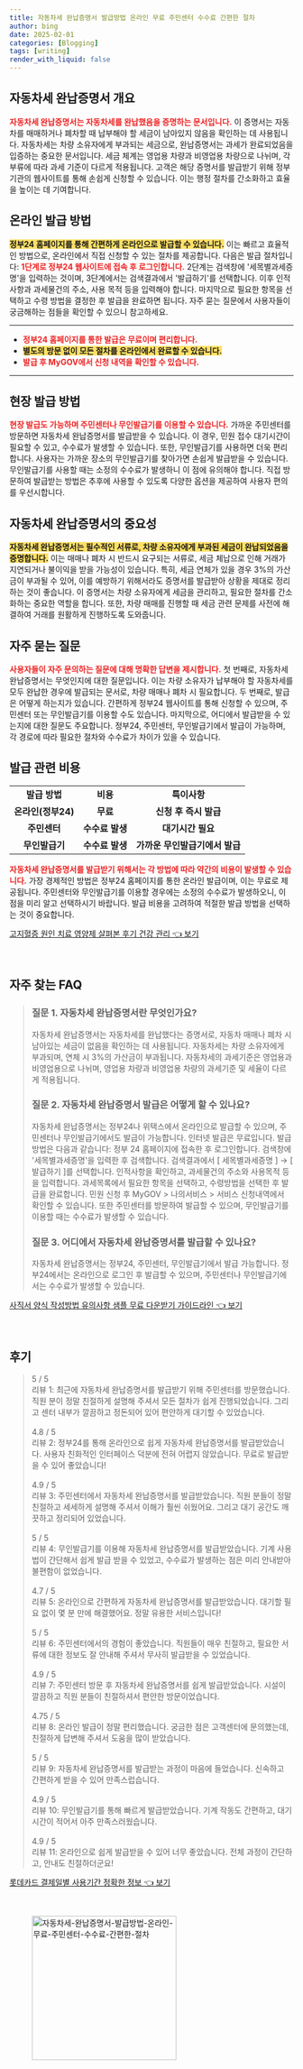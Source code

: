 ```yaml
---
title: 자동차세 완납증명서 발급방법 온라인 무료 주민센터 수수료 간편한 절차
author: bing
date: 2025-02-01
categories: [Blogging]
tags: [writing]
render_with_liquid: false
---
```



<h2 id='자동차세_완납증명서_개요'>자동차세 완납증명서 개요</h2>

<p><b><span style="color: #ee2323;">자동차세 완납증명서는 자동차세를 완납했음을 증명하는 문서입니다.</span></b> 이 증명서는 자동차를 매매하거나 폐차할 때 납부해야 할 세금이 남아있지 않음을 확인하는 데 사용됩니다. 자동차세는 차량 소유자에게 부과되는 세금으로, 완납증명서는 과세가 완료되었음을 입증하는 중요한 문서입니다. 세금 체계는 영업용 차량과 비영업용 차량으로 나뉘며, 각 부류에 따라 과세 기준이 다르게 적용됩니다. 고객은 해당 증명서를 발급받기 위해 정부기관의 웹사이트를 통해 손쉽게 신청할 수 있습니다. 이는 행정 절차를 간소화하고 효율을 높이는 데 기여합니다.</p>

<h2 id='온라인_발급_방법'>온라인 발급 방법</h2>

<p><b><span style="background-color: #ffe066;">정부24 홈페이지를 통해 간편하게 온라인으로 발급할 수 있습니다.</span></b> 이는 빠르고 효율적인 방법으로, 온라인에서 직접 신청할 수 있는 절차를 제공합니다. 다음은 발급 절차입니다: <b><span style="color: #ee2323;">1단계로 정부24 웹사이트에 접속 후 로그인합니다.</span></b> 2단계는 검색창에 '세목별과세증명'을 입력하는 것이며, 3단계에서는 검색결과에서 '발급하기'를 선택합니다. 이후 인적사항과 과세물건의 주소, 사용 목적 등을 입력해야 합니다. 마지막으로 필요한 항목을 선택하고 수령 방법을 결정한 후 발급을 완료하면 됩니다. 자주 묻는 질문에서 사용자들이 궁금해하는 점들을 확인할 수 있으니 참고하세요.</p>

<hr />

<ul>
    <li><b><span style="color: #ee2323;">정부24 홈페이지를 통한 발급은 무료이며 편리합니다.</span></b></li>
    <li><b><span style="background-color: #ffe066;">별도의 방문 없이 모든 절차를 온라인에서 완료할 수 있습니다.</span></b></li>
    <li><b><span style="color: #ee2323;">발급 후 MyGOV에서 신청 내역을 확인할 수 있습니다.</span></b></li>
</ul>

<hr />

<h2 id='현장_발급_방법'>현장 발급 방법</h2>

<p><b><span style="color: #ee2323;">현장 발급도 가능하며 주민센터나 무인발급기를 이용할 수 있습니다.</span></b> 가까운 주민센터를 방문하면 자동차세 완납증명서를 발급받을 수 있습니다. 이 경우, 민원 접수 대기시간이 필요할 수 있고, 수수료가 발생할 수 있습니다. 또한, 무인발급기를 사용하면 더욱 편리합니다. 사용자는 가까운 장소의 무인발급기를 찾아가면 손쉽게 발급받을 수 있습니다. 무인발급기를 사용할 때는 소정의 수수료가 발생하니 이 점에 유의해야 합니다. 직접 방문하여 발급받는 방법은 추후에 사용할 수 있도록 다양한 옵션을 제공하여 사용자 편의를 우선시합니다.</p>

<h2 id='자동차세_완납증명서의_중요성'>자동차세 완납증명서의 중요성</h2>

<p><b><span style="background-color: #ffe066;">자동차세 완납증명서는 필수적인 서류로, 차량 소유자에게 부과된 세금이 완납되었음을 증명합니다.</span></b> 이는 매매나 폐차 시 반드시 요구되는 서류로, 세금 체납으로 인해 거래가 지연되거나 불이익을 받을 가능성이 있습니다. 특히, 세금 연체가 있을 경우 3%의 가산금이 부과될 수 있어, 이를 예방하기 위해서라도 증명서를 발급받아 상황을 제대로 정리하는 것이 좋습니다. 이 증명서는 차량 소유자에게 세금을 관리하고, 필요한 절차를 간소화하는 중요한 역할을 합니다. 또한, 차량 매매를 진행할 때 세금 관련 문제를 사전에 해결하여 거래를 원활하게 진행하도록 도와줍니다.</p>

<h2 id='자주_묻는_질문'>자주 묻는 질문</h2>

<p><b><span style="color: #ee2323;">사용자들이 자주 문의하는 질문에 대해 명확한 답변을 제시합니다.</span></b> 첫 번째로, 자동차세 완납증명서는 무엇인지에 대한 질문입니다. 이는 차량 소유자가 납부해야 할 자동차세를 모두 완납한 경우에 발급되는 문서로, 차량 매매나 폐차 시 필요합니다. 두 번째로, 발급은 어떻게 하는지가 있습니다. 간편하게 정부24 웹사이트를 통해 신청할 수 있으며, 주민센터 또는 무인발급기를 이용할 수도 있습니다. 마지막으로, 어디에서 발급받을 수 있는지에 대한 질문도 주요합니다. 정부24, 주민센터, 무인발급기에서 발급이 가능하며, 각 경로에 따라 필요한 절차와 수수료가 차이가 있을 수 있습니다.</p>

<h2 id='발급-관련-비용'>발급 관련 비용</h2>

<table>
    <tr>
        <td style="text-align: center; height: 17px;"><b>발급 방법</b></td>
        <td style="text-align: center; height: 17px;"><b>비용</b></td>
        <td style="text-align: center; height: 17px;"><b>특이사항</b></td>
    </tr>
    <tr>
        <td style="text-align: center; height: 17px;"><b>온라인(정부24)</b></td>
        <td style="text-align: center; height: 17px;"><b>무료</b></td>
        <td style="text-align: center; height: 17px;"><b>신청 후 즉시 발급</b></td>
    </tr>
    <tr>
        <td style="text-align: center; height: 17px;"><b>주민센터</b></td>
        <td style="text-align: center; height: 17px;"><b>수수료 발생</b></td>
        <td style="text-align: center; height: 17px;"><b>대기시간 필요</b></td>
    </tr>
    <tr>
        <td style="text-align: center; height: 17px;"><b>무인발급기</b></td>
        <td style="text-align: center; height: 17px;"><b>수수료 발생</b></td>
        <td style="text-align: center; height: 17px;"><b>가까운 무인발급기에서 발급</b></td>
    </tr>
</table>

<p><b><span style="color: #ee2323;">자동차세 완납증명서를 발급받기 위해서는 각 방법에 따라 약간의 비용이 발생할 수 있습니다.</span></b> 가장 경제적인 방법은 정부24 홈페이지를 통한 온라인 발급이며, 이는 무료로 제공됩니다. 주민센터와 무인발급기를 이용할 경우에는 소정의 수수료가 발생하오니, 이 점을 미리 알고 선택하시기 바랍니다. 발급 비용을 고려하여 적절한 발급 방법을 선택하는 것이 중요합니다.</p>


<p><a class="click-button" title="고지혈증 원인 치료 영양제 살펴본 후기 건강 관리" href="https://afficreate.github.io/posts/%EA%B3%A0%EC%A7%80%ED%98%88%EC%A6%9D-%EC%9B%90%EC%9D%B8-%EC%B9%98%EB%A3%8C-%EC%98%81%EC%96%91%EC%A0%9C-%EC%82%B4%ED%8E%B4%EB%B3%B8-%ED%9B%84%EA%B8%B0-%EA%B1%B4%EA%B0%95-%EA%B4%80%EB%A6%AC/" rel="dofollow">고지혈증 원인 치료 영양제 살펴본 후기 건강 관리 👈 보기</a></p><br>
<h2 id='자주_찾는_FAQ'>자주 찾는 FAQ</h2>
<div itemscope="" itemtype="https://schema.org/FAQPage"> 
<blockquote> 
<div itemscope="" itemprop="mainEntity" itemtype="https://schema.org/Question"> 
<h3 itemprop="name">질문 1. 자동차세 완납증명서란 무엇인가요?</h3> 
<div itemscope="" itemprop="acceptedAnswer" itemtype="https://schema.org/Answer"> 
<span itemprop="text"> 
<p>자동차세 완납증명서는 자동차세를 완납했다는 증명서로, 자동차 매매나 폐차 시 남아있는 세금이 없음을 확인하는 데 사용됩니다. 자동차세는 차량 소유자에게 부과되며, 연체 시 3%의 가산금이 부과됩니다. 자동차세의 과세기준은 영업용과 비영업용으로 나뉘며, 영업용 차량과 비영업용 차량의 과세기준 및 세율이 다르게 적용됩니다.</p> 
</span> 
</div> 
</div> 

<div itemscope="" itemprop="mainEntity" itemtype="https://schema.org/Question"> 
<h3 itemprop="name">질문 2. 자동차세 완납증명서 발급은 어떻게 할 수 있나요?</h3> 
<div itemscope="" itemprop="acceptedAnswer" itemtype="https://schema.org/Answer"> 
<span itemprop="text"> 
<p>자동차세 완납증명서는 정부24나 위택스에서 온라인으로 발급할 수 있으며, 주민센터나 무인발급기에서도 발급이 가능합니다. 인터넷 발급은 무료입니다. 발급 방법은 다음과 같습니다: 정부 24 홈페이지에 접속한 후 로그인합니다. 검색창에 '세목별과세증명'을 입력한 후 검색합니다. 검색결과에서 [ 세목별과세증명 ] → [ 발급하기 ]를 선택합니다. 인적사항을 확인하고, 과세물건의 주소와 사용목적 등을 입력합니다. 과세목록에서 필요한 항목을 선택하고, 수령방법을 선택한 후 발급을 완료합니다. 민원 신청 후 MyGOV > 나의서비스 > 서비스 신청내역에서 확인할 수 있습니다. 또한 주민센터를 방문하여 발급할 수 있으며, 무인발급기를 이용할 때는 수수료가 발생할 수 있습니다.</p> 
</span> 
</div> 
</div> 

<div itemscope="" itemprop="mainEntity" itemtype="https://schema.org/Question"> 
<h3 itemprop="name">질문 3. 어디에서 자동차세 완납증명서를 발급할 수 있나요?</h3> 
<div itemscope="" itemprop="acceptedAnswer" itemtype="https://schema.org/Answer"> 
<span itemprop="text"> 
<p>자동차세 완납증명서는 정부24, 주민센터, 무인발급기에서 발급 가능합니다. 정부24에서는 온라인으로 로그인 후 발급할 수 있으며, 주민센터나 무인발급기에서는 수수료가 발생할 수 있습니다.</p> 
</span> 
</div> 
</div> 
</blockquote> 
</div>
<p><a class="click-button" title="사직서 양식 작성방법 유의사항 샘플 무료 다운받기 가이드라인" href="https://afficreate.github.io/posts/%EC%82%AC%EC%A7%81%EC%84%9C-%EC%96%91%EC%8B%9D-%EC%9E%91%EC%84%B1%EB%B0%A9%EB%B2%95-%EC%9C%A0%EC%9D%98%EC%82%AC%ED%95%AD-%EC%83%98%ED%94%8C-%EB%AC%B4%EB%A3%8C-%EB%8B%A4%EC%9A%B4%EB%B0%9B%EA%B8%B0-%EA%B0%80%EC%9D%B4%EB%93%9C%EB%9D%BC%EC%9D%B8/" rel="dofollow">사직서 양식 작성방법 유의사항 샘플 무료 다운받기 가이드라인 👈 보기</a></p><br>
<h2 id='후기'>후기</h2>
<div itemscope itemtype="https://schema.org/Product">
  <blockquote>
  <div itemprop="review" itemscope itemtype="https://schema.org/Review">
      <div itemprop="reviewRating" itemscope itemtype="https://schema.org/Rating"> <span itemprop="ratingValue">5</span> / <span itemprop="bestRating">5</span> </div>
      <span itemprop="reviewBody">리뷰 1: 최근에 자동차세 완납증명서를 발급받기 위해 주민센터를 방문했습니다. 직원 분이 정말 친절하게 설명해 주셔서 모든 절차가 쉽게 진행되었습니다. 그리고 센터 내부가 깔끔하고 정돈되어 있어 편안하게 대기할 수 있었습니다.</span>
  </div>
  <br>
  <div itemprop="review" itemscope itemtype="https://schema.org/Review">
      <div itemprop="reviewRating" itemscope itemtype="https://schema.org/Rating"> <span itemprop="ratingValue">4.8</span> / <span itemprop="bestRating">5</span> </div>
      <span itemprop="reviewBody">리뷰 2: 정부24를 통해 온라인으로 쉽게 자동차세 완납증명서를 발급받았습니다. 사용자 친화적인 인터페이스 덕분에 전혀 어렵지 않았습니다. 무료로 발급받을 수 있어 좋았습니다!</span>
  </div>
  <br>
  <div itemprop="review" itemscope itemtype="https://schema.org/Review">
      <div itemprop="reviewRating" itemscope itemtype="https://schema.org/Rating"> <span itemprop="ratingValue">4.9</span> / <span itemprop="bestRating">5</span> </div>
      <span itemprop="reviewBody">리뷰 3: 주민센터에서 자동차세 완납증명서를 발급받았습니다. 직원 분들이 정말 친절하고 세세하게 설명해 주셔서 이해가 훨씬 쉬웠어요. 그리고 대기 공간도 깨끗하고 정리되어 있었습니다.</span>
  </div>
  <br>
  <div itemprop="review" itemscope itemtype="https://schema.org/Review">
      <div itemprop="reviewRating" itemscope itemtype="https://schema.org/Rating"> <span itemprop="ratingValue">5</span> / <span itemprop="bestRating">5</span> </div>
      <span itemprop="reviewBody">리뷰 4: 무인발급기를 이용해 자동차세 완납증명서를 발급받았습니다. 기계 사용법이 간단해서 쉽게 발급 받을 수 있었고, 수수료가 발생하는 점은 미리 안내받아 불편함이 없었습니다.</span>
  </div>
  <br>
  <div itemprop="review" itemscope itemtype="https://schema.org/Review">
      <div itemprop="reviewRating" itemscope itemtype="https://schema.org/Rating"> <span itemprop="ratingValue">4.7</span> / <span itemprop="bestRating">5</span> </div>
      <span itemprop="reviewBody">리뷰 5: 온라인으로 간편하게 자동차세 완납증명서를 발급받았습니다. 대기할 필요 없이 몇 분 만에 해결했어요. 정말 유용한 서비스입니다!</span>
  </div>
  <br>
  <div itemprop="review" itemscope itemtype="https://schema.org/Review">
      <div itemprop="reviewRating" itemscope itemtype="https://schema.org/Rating"> <span itemprop="ratingValue">5</span> / <span itemprop="bestRating">5</span> </div>
      <span itemprop="reviewBody">리뷰 6: 주민센터에서의 경험이 좋았습니다. 직원들이 매우 친절하고, 필요한 서류에 대한 정보도 잘 안내해 주셔서 무사히 발급받을 수 있었습니다.</span>
  </div>
  <br>
  <div itemprop="review" itemscope itemtype="https://schema.org/Review">
      <div itemprop="reviewRating" itemscope itemtype="https://schema.org/Rating"> <span itemprop="ratingValue">4.9</span> / <span itemprop="bestRating">5</span> </div>
      <span itemprop="reviewBody">리뷰 7: 주민센터 방문 후 자동차세 완납증명서를 쉽게 발급받았습니다. 시설이 깔끔하고 직원 분들이 친절하셔서 편안한 방문이었습니다.</span>
  </div>
  <br>
  <div itemprop="review" itemscope itemtype="https://schema.org/Review">
      <div itemprop="reviewRating" itemscope itemtype="https://schema.org/Rating"> <span itemprop="ratingValue">4.75</span> / <span itemprop="bestRating">5</span> </div>
      <span itemprop="reviewBody">리뷰 8: 온라인 발급이 정말 편리했습니다. 궁금한 점은 고객센터에 문의했는데, 친절하게 답변해 주셔서 도움을 많이 받았습니다.</span>
  </div>
  <br>
  <div itemprop="review" itemscope itemtype="https://schema.org/Review">
      <div itemprop="reviewRating" itemscope itemtype="https://schema.org/Rating"> <span itemprop="ratingValue">5</span> / <span itemprop="bestRating">5</span> </div>
      <span itemprop="reviewBody">리뷰 9: 자동차세 완납증명서를 발급받는 과정이 마음에 들었습니다. 신속하고 간편하게 받을 수 있어 만족스럽습니다.</span>
  </div>
  <br>
  <div itemprop="review" itemscope itemtype="https://schema.org/Review">
      <div itemprop="reviewRating" itemscope itemtype="https://schema.org/Rating"> <span itemprop="ratingValue">4.9</span> / <span itemprop="bestRating">5</span> </div>
      <span itemprop="reviewBody">리뷰 10: 무인발급기를 통해 빠르게 발급받았습니다. 기계 작동도 간편하고, 대기시간이 적어서 아주 만족스러웠습니다.</span>
  </div>
  <br>
  <div itemprop="review" itemscope itemtype="https://schema.org/Review">
      <div itemprop="reviewRating" itemscope itemtype="https://schema.org/Rating"> <span itemprop="ratingValue">4.9</span> / <span itemprop="bestRating">5</span> </div>
      <span itemprop="reviewBody">리뷰 11: 온라인으로 쉽게 발급받을 수 있어 너무 좋았습니다. 전체 과정이 간단하고, 안내도 친절하더군요!</span>
  </div>
  </blockquote>
</div>
<p><a class="click-button" title="롯데카드 결제일별 사용기간 정확한 정보" href="https://afficreate.github.io/posts/%EB%A1%AF%EB%8D%B0%EC%B9%B4%EB%93%9C-%EA%B2%B0%EC%A0%9C%EC%9D%BC%EB%B3%84-%EC%82%AC%EC%9A%A9%EA%B8%B0%EA%B0%84-%EC%A0%95%ED%99%95%ED%95%9C-%EC%A0%95%EB%B3%B4/" rel="dofollow">롯데카드 결제일별 사용기간 정확한 정보 👈 보기</a></p><br>
<figure class="image"><img src="https://afficreate.github.io/assets/img/thumbnail/자동차세-완납증명서-발급방법-온라인-무료-주민센터-수수료-간편한-절차.webp" alt="자동차세-완납증명서-발급방법-온라인-무료-주민센터-수수료-간편한-절차" width="256" height="256"></figure>